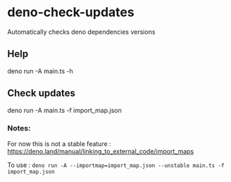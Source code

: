 # deno-check-updates
Automatically checks deno dependencies versions

## Help
deno run -A main.ts -h

## Check updates
deno run -A main.ts -f import_map.json


### Notes:
For now this is not a stable feature : https://deno.land/manual/linking_to_external_code/import_maps

To use : ```deno run -A --importmap=import_map.json --unstable main.ts -f import_map.json```